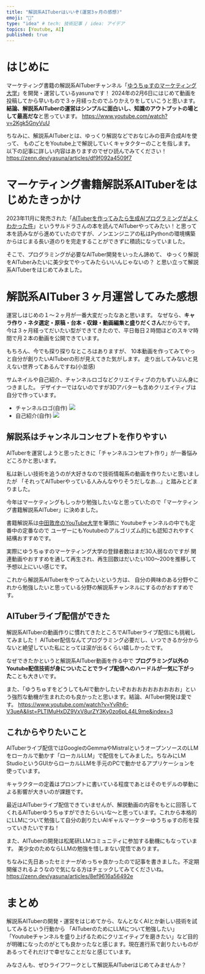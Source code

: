 ```yaml
---
title: "解説系AITuberはいいぞ(運営3ヶ月の感想)"
emoji: "🐯"
type: "idea" # tech: 技術記事 / idea: アイデア
topics: [Youtube, AI]
published: true
---
```


# はじめに
マーケティング書籍の解説系AITuberチャンネル「[ゆうちゅすのマーケティング大学](https://www.youtube.com/@sns-university)」を開発・運営しているyasunaです！
2024年の2月6日にはじめて動画を投稿してから早いもので３ヶ月経ったのでふりかえりをしていこうと思います。
**結論、解説系AITuberの運営はシンプルに面白いし、知識のアウトプットの場として最高だな**と思っています。
https://www.youtube.com/watch?v=2Kgk5GnyVuU

ちなみに、解説系AITuberとは、ゆっくり解説などでおなじみの音声合成AIを使って、
ものごとをYoutube上で解説していくキャタクターのことを指します。
以下の記事に詳しい内容はありますのでぜひ読んでみてください！
https://zenn.dev/yasuna/articles/df9f092a4509f7

# マーケティング書籍解説系AITuberをはじめたきっかけ
2023年11月に発売された「[AITuberを作ってみたら生成AIプログラミングがよくわかった件](https://bookplus.nikkei.com/atcl/catalog/23/10/31/01079/)」というサルドラさんの本を読んでAITuberやってみたい！と思って本を読みながら進めていたのですが、ノンエンジニアの私はPythonの環境構築からはじまる長い道のりを完走することができずに積読になっていました。

そこで、プログラミングが必要なAITuber開発をいったん諦めて、
ゆっくり解説をAITuberみたいに美少女でやってみたらいいんじゃないの？
と思い立って解説系AITuberをはじめてみました。

# 解説系AITuber３ヶ月運営してみた感想
運営しはじめの１～２ヶ月が一番大変だったなあと思います。
なぜなら、**キャラ作り・ネタ選定・原稿・台本・収録・動画編集と盛りだくさん**だからです。
今は３ヶ月経ってだいたい型ができてきたので、平日毎日２時間ほどのスキマ時間で月２本の動画を公開できています。

もちろん、今でも探り探りなところはありますが、
10本動画を作ってみてやっと自分が創りたいAITuberの形が見えてきた気がします。
走り出してみないと見えない世界ってあるんですね(小並感)

サムネイルや自己紹介、チャンネルロゴなどクリエイティブの力もずいぶん身につきました。
デザイナーではないのですが3Dアバターも含めクリエイティブは自分で作っています。
- チャンネルロゴ(自作)
![](https://storage.googleapis.com/zenn-user-upload/05d49d825904-20240509.png)
- 自己紹介(自作)
![](https://storage.googleapis.com/zenn-user-upload/0a93e512cd92-20240509.png)

## 解説系はチャンネルコンセプトを作りやすい
AITuberを運営しようと思ったときに「チャンネルコンセプト作り」が一番悩みどころかと思います。

私は新しい技術を追うのが大好きなので技術情報系の動画を作りたいと思いましたが
「それってAITuberやっている人みんなやりそうだしなあ...」と踏みとどまりました。

今年はマーケティングもしっかり勉強したいなと思っていたので「マーケティング書籍解説系AITuber」に決めました。

書籍解説系は[中田敦彦のYouTube大学](https://www.youtube.com/@NKTofficial)を筆頭に
Youtubeチャンネルの中でも定番中の定番なので
ユーザーにもYoutubeのアルゴリズム的にも認知されやすく結構おすすめです。

実際にゆうちゅすのマーケティング大学の登録者数はまだ30人弱なのですが
関連動画やおすすめを通して再生され、再生回数はだいたい100～200を推移して予想以上にいい感じです。

これから解説系AITuberをやってみたいという方は、
自分の興味のある分野やこれから勉強したいと思っている分野の解説系チャンネルにするのがおすすめです。

## AITuberライブ配信ができた
解説系AITuberの動画作りに慣れてきたところでAITuberライブ配信にも挑戦してみました！
AITuber配信なんてプログラミング必要だし、いつできるか分からないと絶望していた私にとっては涙が出るくらい嬉しかったです。

なぜできたかというと解説系AITuber動画を作る中で
**プログラミング以外のYoutube配信技術が身についたことでライブ配信へのハードルが一気に下がった**ことも大きいです。

また、「ゆうちゅすをどうしてもAIで動かしたいぞおおおおおおおおおお」という強烈な動機が生まれたのも良かったと思います。結論、AITuber開発は愛です。
https://www.youtube.com/watch?v=YvRh6-V3ueA&list=PLTIMuHxDZ9VxV8urZY3Ky0zo6pL44L9me&index=3

## これからやりたいこと
AITuberライブ配信ではGoogleのGemmaやMistralというオープンソースのLLMをローカルで動かす「ローカルLLM」で配信をしてみました。ちなみにLM StudioというGUIからローカルLLMを手元のPCで動かせるアプリケーションを使っています。

キャラクターの定義はプロンプトに書いている程度であとはそのモデルの挙動による影響が大きいのが課題です。

最近はAITuberライブ配信できていませんが、解説動画の内容をもとに回答してくれるAITuberゆうちゅすができたらいいな～と思っています。これから本格的にLLMについて勉強して自分の創りたいAIギャルマーケターゆうちゅすの形を探っていきたいですね！

また、AITuberの開発は松尾研LLMコミュニティに参加する動機にもなっています。
美少女のためならLLMの勉強を惜しまない覚悟であります。

ちなみに先日あったセミナーがめっちゃ良かったので記事を書きました。不定期開催されるようなので気になる方はチェックしてみてくださいね。
https://zenn.dev/yasuna/articles/8ef9616a56492e

# まとめ
解説系AITuberの開発・運営をはじめてから、なんとなくAIとか新しい技術を試してみるという行動から
「AITuberのためにLLMについて勉強したい」「Youtubeチャンネルを盛り上げるためにクリエイティブを磨きたい」など目的が明確になったのがとても良かったなと感じます。現在進行系で創りたいものがあるってそれだけで幸せなことだなと感じています。

みなさんも、ぜひライフワークとして解説系AITuberはじめてみませんか？